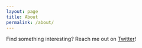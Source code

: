 ```yaml
---
layout: page
title: About
permalink: /about/
---
```

Find something interesting?
Reach me out on [Twitter](https://twitter.com/kamilpyc)! 
